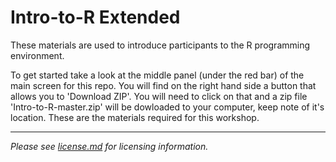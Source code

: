 # Intro-to-R Extended

These materials are used to introduce participants to the R programming environment.

To get started take a look at the middle panel (under the red bar) of the main screen for this repo. You will find on the right hand side a button that allows you to 'Download ZIP'. You will need to click on that and a zip file 'Intro-to-R-master.zip' will be dowloaded to your computer, keep note of it's location. These are the materials required for this workshop.

---

*Please see [license.md](https://github.com/hbc/Intro-to-R-extended/blob/master/license.md) for licensing information.*

